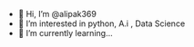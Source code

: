 - 👋 Hi, I’m @alipak369
- 👀 I’m interested in python, A.i , Data Science
- 🌱 I’m currently learning...


<!---
alipak369/alipak369 is a ✨ special ✨ repository because its `README.md` (this file) appears on your GitHub profile.
You can click the Preview link to take a look at your changes.
--->
